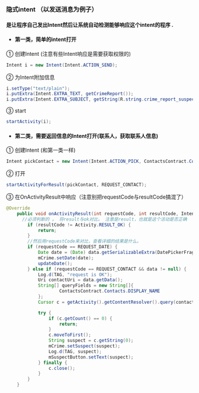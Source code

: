 ### 隐式intent （以发送消息为例子）

 #### 是让程序自己发出Intent然后让系统自动检测能够响应这个intent的程序 .
 
* #### 第一类，简单的intent打开
 ① 创建Intent  (注意有些Intent响应是需要获取权限的)
 ```java
Intent i = new Intent(Intent.ACTION_SEND);
 ```
 
  ② 为Intent附加信息
  ```java
i.setType("text/plain");
i.putExtra(Intent.EXTRA_TEXT, getCrimeReport());
i.putExtra(Intent.EXTRA_SUBJECT, getString(R.string.crime_report_suspect));
  ```

  ③ start
  ```java
 startActivity(i);
  ```

* #### 第二类，需要返回信息的Intent打开(联系人，获取联系人信息)
① 创建Intent  (和第一类一样)
```java
Intent pickContact = new Intent(Intent.ACTION_PICK, ContactsContract.Contacts.CONTENT_URI);
```
② 打开
```java
startActivityForResult(pickContact, REQUEST_CONTACT);
```
③ 在OnActivityResult中响应（注意别把requestCode与resultCode搞混了）
```java
@Override
    public void onActivityResult(int requestCode, int resultCode, Intent data) {
      //必须判断的 。 将result与ok对比。 注意是result，也就是这个活动是否正确
        if (resultCode != Activity.RESULT_OK) {
            return;
        }
        //然后用requestCode来对比，查看详细的结果是什么。
        if (requestCode == REQUEST_DATE) {
            Date date = (Date) data.getSerializableExtra(DatePickerFragment.EXTRA_DATE);
            mCrime.setDate(date);
            updateDate();
        } else if (requestCode == REQUEST_CONTACT && data != null) {
            Log.d(TAG, "request is OK");
            Uri contactUri = data.getData();
            String[] queryFields = new String[]{
                    ContactsContract.Contacts.DISPLAY_NAME
            };
            Cursor c = getActivity().getContentResolver().query(contactUri, queryFields, null, null, null);

            try {
                if (c.getCount() == 0) {
                    return;
                }
                c.moveToFirst();
                String suspect = c.getString(0);
                mCrime.setSuspect(suspect);
                Log.d(TAG, suspect);
                mSuspectButton.setText(suspect);
            } finally {
                c.close();
            }
        }
    }
```
